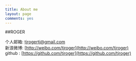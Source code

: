 ```yaml
---
title: About me
layout: page
comments: yes
---
```

  
##ROGER  

个人邮箱: [tjrogertj@gmail.com](mailto:tjrogertj@gmail.com)      
新浪微博: [http://weibo.com/tjroger](http://weibo.com/tjroger)      
github : [https://github.com/tjroger](https://github.com/tjroger)
